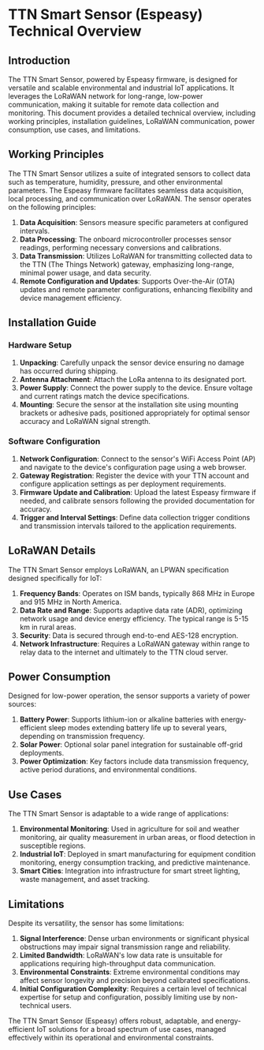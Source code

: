 # TTN Smart Sensor (Espeasy) Technical Overview

## Introduction

The TTN Smart Sensor, powered by Espeasy firmware, is designed for versatile and scalable environmental and industrial IoT applications. It leverages the LoRaWAN network for long-range, low-power communication, making it suitable for remote data collection and monitoring. This document provides a detailed technical overview, including working principles, installation guidelines, LoRaWAN communication, power consumption, use cases, and limitations.

## Working Principles

The TTN Smart Sensor utilizes a suite of integrated sensors to collect data such as temperature, humidity, pressure, and other environmental parameters. The Espeasy firmware facilitates seamless data acquisition, local processing, and communication over LoRaWAN. The sensor operates on the following principles:

1. **Data Acquisition**: Sensors measure specific parameters at configured intervals.
2. **Data Processing**: The onboard microcontroller processes sensor readings, performing necessary conversions and calibrations.
3. **Data Transmission**: Utilizes LoRaWAN for transmitting collected data to the TTN (The Things Network) gateway, emphasizing long-range, minimal power usage, and data security.
4. **Remote Configuration and Updates**: Supports Over-the-Air (OTA) updates and remote parameter configurations, enhancing flexibility and device management efficiency.

## Installation Guide

### Hardware Setup
1. **Unpacking**: Carefully unpack the sensor device ensuring no damage has occurred during shipping.
2. **Antenna Attachment**: Attach the LoRa antenna to its designated port.
3. **Power Supply**: Connect the power supply to the device. Ensure voltage and current ratings match the device specifications.
4. **Mounting**: Secure the sensor at the installation site using mounting brackets or adhesive pads, positioned appropriately for optimal sensor accuracy and LoRaWAN signal strength.

### Software Configuration
1. **Network Configuration**: Connect to the sensor's WiFi Access Point (AP) and navigate to the device's configuration page using a web browser.
2. **Gateway Registration**: Register the device with your TTN account and configure application settings as per deployment requirements.
3. **Firmware Update and Calibration**: Upload the latest Espeasy firmware if needed, and calibrate sensors following the provided documentation for accuracy.
4. **Trigger and Interval Settings**: Define data collection trigger conditions and transmission intervals tailored to the application requirements.

## LoRaWAN Details

The TTN Smart Sensor employs LoRaWAN, an LPWAN specification designed specifically for IoT:

1. **Frequency Bands**: Operates on ISM bands, typically 868 MHz in Europe and 915 MHz in North America.
2. **Data Rate and Range**: Supports adaptive data rate (ADR), optimizing network usage and device energy efficiency. The typical range is 5-15 km in rural areas.
3. **Security**: Data is secured through end-to-end AES-128 encryption.
4. **Network Infrastructure**: Requires a LoRaWAN gateway within range to relay data to the internet and ultimately to the TTN cloud server.

## Power Consumption

Designed for low-power operation, the sensor supports a variety of power sources:

1. **Battery Power**: Supports lithium-ion or alkaline batteries with energy-efficient sleep modes extending battery life up to several years, depending on transmission frequency.
2. **Solar Power**: Optional solar panel integration for sustainable off-grid deployments.
3. **Power Optimization**: Key factors include data transmission frequency, active period durations, and environmental conditions.

## Use Cases

The TTN Smart Sensor is adaptable to a wide range of applications:

1. **Environmental Monitoring**: Used in agriculture for soil and weather monitoring, air quality measurement in urban areas, or flood detection in susceptible regions.
2. **Industrial IoT**: Deployed in smart manufacturing for equipment condition monitoring, energy consumption tracking, and predictive maintenance.
3. **Smart Cities**: Integration into infrastructure for smart street lighting, waste management, and asset tracking.

## Limitations

Despite its versatility, the sensor has some limitations:

1. **Signal Interference**: Dense urban environments or significant physical obstructions may impair signal transmission range and reliability.
2. **Limited Bandwidth**: LoRaWAN's low data rate is unsuitable for applications requiring high-throughput data communication.
3. **Environmental Constraints**: Extreme environmental conditions may affect sensor longevity and precision beyond calibrated specifications.
4. **Initial Configuration Complexity**: Requires a certain level of technical expertise for setup and configuration, possibly limiting use by non-technical users. 

The TTN Smart Sensor (Espeasy) offers robust, adaptable, and energy-efficient IoT solutions for a broad spectrum of use cases, managed effectively within its operational and environmental constraints.
